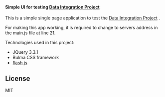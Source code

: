 ####  Simple UI for testing [Data Integration Project](https://github.com/TheodorGeo/data_integ_api)

This is a simple single page application to test the [Data Integration Project](https://github.com/TheodorGeo/data_integ_api) .

For making this app working, it is required to change to servers address in the main.js file at line 21.


Technologies used in this project:
- JQuery 3.3.1
- Bulma CSS framework
- [flash.js](https://github.com/TheodorGeo/flash.js)

License
----

MIT
